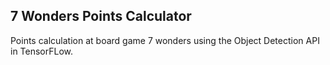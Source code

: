 ## 7 Wonders Points Calculator


Points calculation at board game 7 wonders using the Object Detection API in TensorFLow.
